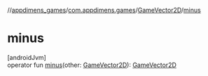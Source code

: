 //[appdimens_games](../../../index.md)/[com.appdimens.games](../index.md)/[GameVector2D](index.md)/[minus](minus.md)

# minus

[androidJvm]\
operator fun [minus](minus.md)(other: [GameVector2D](index.md)): [GameVector2D](index.md)